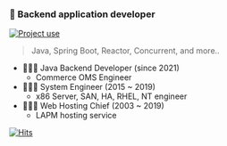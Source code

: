 ### 👋 Backend application developer

[![Project use](https://skillicons.dev/icons?i=java,kotlin,spring,mysql,mongodb,kafka,linux,docker,idea&theme=dark)](#)

> Java, Spring Boot, Reactor, Concurrent, and more..

- 🏃🏻‍♂️ Java Backend Developer (since 2021)
	- Commerce OMS Engineer
- 🧍🏻‍♂️ System Engineer (2015 ~ 2019)
	- x86 Server, SAN, HA, RHEL, NT engineer
- 🧍🏻‍♂️ Web Hosting Chief (2003 ~ 2019)
	- LAPM hosting service

[![Hits](https://hits.seeyoufarm.com/api/count/incr/badge.svg?url=https%3A%2F%2Fgithub.com%2Fplatanus-kr%2Fprofile&count_bg=%234C4C4C&title_bg=%23101010&icon=&icon_color=%23E7E7E7&title=hits&edge_flat=false)](https://hits.seeyoufarm.com)